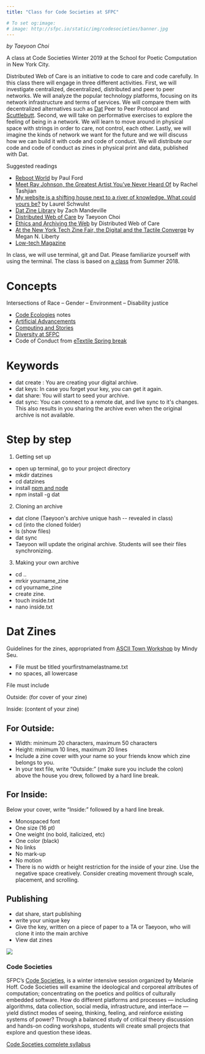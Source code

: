 ```yaml
---
title: "Class for Code Societies at SFPC"

# To set og:image:
# image: http://sfpc.io/static/img/codesocieties/banner.jpg
---
```

*by Taeyoon Choi*

A class at Code Societies Winter 2019 at the School for Poetic Computation in New York City.  

Distributed Web of Care is an initiative to code to care and code carefully. In this class there will engage in three different activities. First, we will investigate centralized, decentralized, distributed and peer to peer networks. We will analyze the popular technology platforms, focusing on its network infrastructure and terms of services. We will compare them with decentralized alternatives such as [Dat](https://datproject.org) Peer to Peer Protocol and [Scuttlebutt](http://www.scuttlebutt.nz). Second, we will take on performative exercises to explore the feeling of being in a network. We will learn to move around in physical space with strings in order to care, not control, each other. Lastly, we will imagine the kinds of network we want for the future and we will discuss how we can build it with code and code of conduct. We will distribute our code and code of conduct as zines in physical print and data, published with Dat.

Suggested readings 
- [Reboot World](https://newrepublic.com/article/133889/reboot-world) by Paul Ford  
- [Meet Ray Johnson, the Greatest Artist You’ve Never Heard Of](https://www.vanityfair.com/culture/2015/01/ray-johnson-art-pranks) by Rachel Tashjian
- [My website is a shifting house next to a river of knowledge. What could yours be?](https://thecreativeindependent.com/people/laurel-schwulst-my-website-is-a-shifting-house-next-to-a-river-of-knowledge-what-could-yours-be/) by Laurel Schwulst 
- [Dat Zine Library](https://gitlab.com/zachmandeville/dat-zine-library) by Zach Mandeville
- [Distributed Web of Care](https://decentralizedweb.net/distributed-web-of-care/) by Taeyoon Choi
- [Ethics and Archiving the Web](http://distributedweb.care/posts/eaw/) by Distributed Web of Care 
- [At the New York Tech Zine Fair, the Digital and the Tactile Converge](https://hyperallergic.com/474137/at-the-new-york-tech-zine-fair-the-digital-and-the-tactile-converge/) by Megan N. Liberty
- [Low-tech Magazine](https://solar.lowtechmagazine.com/about.html)

In class, we will use terminal, git and Dat. Please familiarize yourself with using the terminal. The class is based on [a  class](https://github.com/tchoi8/distributedwebofcare/tree/codesocieties) from Summer 2018.

# Concepts 

Intersections of Race – Gender – Environment – Disability justice 

- [Code Ecologies](https://github.com/SFPC/codeecologies/tree/master/notes) notes 
- [Artificial Advancements](https://thenewinquiry.com/artificial-advancements/)
- [Computing and Stories](http://sfpc.io/classes/computingandstories/)
- [Diversity at SFPC](https://medium.com/@tchoi8/diversity-at-sfpc-d494d7390375)
- Code of Conduct from [eTextile Spring break](http://etextilespringbreak.org/) 


# Keywords 
- dat create : You are creating your digital archive. 
- dat keys: In case you forget your key, you can get it again.  
- dat share: You will start to seed your archive. 
- dat sync: You can connect to a remote dat, and live sync to it's changes. This also results in you sharing the archive even when the original archive is not available. 

# Step by step 

1. Getting set up
- open up terminal, go to your project directory 
- mkdir datzines
- cd datzines 
- install [npm and node](https://www.npmjs.com/get-npm)
- npm install -g dat  

2. Cloning an archive
- dat clone (Taeyoon's archive unique hash -- revealed in class)
- cd (into the cloned folder)
- ls (show files) 
- dat sync 
- Taeyoon will update the original archive. Students will see their files synchronizing.

3. Making your own archive
- cd .. 
- mrkir yourname_zine
- cd yourname_zine
- create zine. 
- touch inside.txt
- nano inside.txt 


# Dat Zines 

Guidelines for the zines, appropriated from [ASCII Town Workshop](http://designforthe.net/workshops/ascii/index.html) by Mindy Seu. 

- File must be titled yourfirstnamelastname.txt
- no spaces, all lowercase

File must include

Outside: 
(for cover of your zine)

Inside: 
(content of your zine)


## For Outside:

- Width: minimum 20 characters, maximum 50 characters
- Height: minimum 10 lines, maximum 20 lines
- Include a zine cover with your name so your friends know which zine belongs to you.
- In your text file, write “Outside:” (make sure you include the colon) above the house you drew, followed by a hard line break.

## For Inside: 

Below your cover, write “Inside:” followed by a hard line break.

- Monospaced font
- One size (16 pt)
- One weight (no bold, italicized, etc)
- One color (black)
- No links
- No mark-up
- No motion
- There is no width or height restriction for the inside of your zine. Use the negative space creatively. Consider creating movement through scale, placement, and scrolling.

## Publishing 

- dat share, start publishing  
- write your unique key  
- Give the key, written on a piece of paper to a TA or Taeyoon, who will clone it into the main archive
- View dat zines
 

![](http://sfpc.io/static/img/codesocieties/banner.jpg)

### Code Societies 
SFPC’s [Code Societies](http://sfpc.io/codesocieties-winter-19/), is a winter intensive session organized by Melanie Hoff. Code Societies will examine the ideological and corporeal attributes of computation; concentrating on the poetics and politics of culturally embedded software. How do different platforms and processes — including algorithms, data collection, social media, infrastructure, and interface — yield distinct modes of seeing, thinking, feeling, and reinforce existing systems of power? Through a balanced study of critical theory discussion and hands-on coding workshops, students will create small projects that explore and question these ideas. 


[Code Soceties complete syllabus](https://github.com/SFPC/codesocieties-winter-19) 


